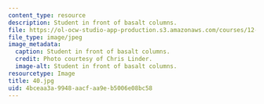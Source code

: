 ```yaml
---
content_type: resource
description: Student in front of basalt columns.
file: https://ol-ocw-studio-app-production.s3.amazonaws.com/courses/12-753-geodynamics-seminar-spring-2006/4bceaa3a9948aacfaa9eb5006e08bc58_40.jpg
file_type: image/jpeg
image_metadata:
  caption: Student in front of basalt columns.
  credit: Photo courtesy of Chris Linder.
  image-alt: Student in front of basalt columns.
resourcetype: Image
title: 40.jpg
uid: 4bceaa3a-9948-aacf-aa9e-b5006e08bc58
---
```

